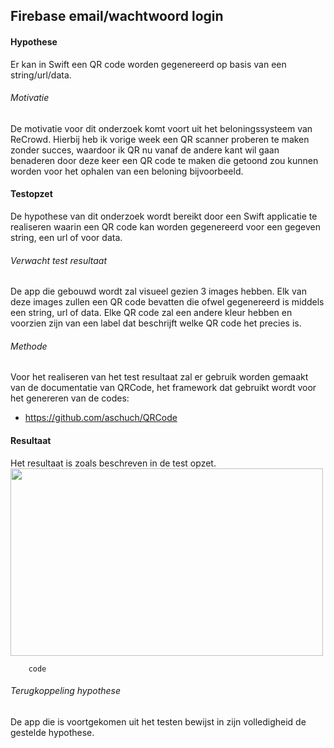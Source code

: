 Firebase email/wachtwoord login
----------------
#### Hypothese 
Er kan in Swift een QR code worden gegenereerd op basis van een string/url/data.

###### Motivatie
De motivatie voor dit onderzoek komt voort uit het beloningssysteem van ReCrowd. Hierbij heb ik vorige week een QR scanner proberen te maken zonder succes, waardoor ik QR nu vanaf de andere kant wil gaan benaderen door deze keer een QR code te maken die getoond zou kunnen worden voor het ophalen van een beloning bijvoorbeeld.

#### Testopzet
De hypothese van dit onderzoek wordt bereikt door een Swift applicatie te realiseren waarin een QR code kan worden gegenereerd voor een gegeven string, een url of voor data.

###### Verwacht test resultaat
De app die gebouwd wordt zal visueel gezien 3 images hebben. Elk van deze images zullen een QR code bevatten die ofwel gegenereerd is middels een string, url of data. Elke QR code zal een andere kleur hebben en voorzien zijn van een label dat beschrijft welke QR code het precies is.

###### Methode
Voor het realiseren van het test resultaat zal er gebruik worden gemaakt van de documentatie van QRCode, het framework dat gebruikt wordt voor het genereren van de codes:
* https://github.com/aschuch/QRCode

#### Resultaat

Het resultaat is zoals beschreven in de test opzet.
<br><img src="https://i.imgur.com/ZRgnego.png" width="500" height="300"><br>

```
    code
```

###### Terugkoppeling hypothese
De app die is voortgekomen uit het testen bewijst in zijn volledigheid de gestelde hypothese.
